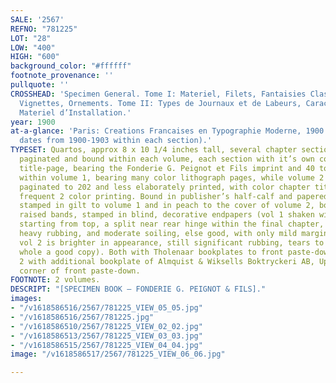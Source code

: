 ```yaml
---
SALE: '2567'
REFNO: "781225"
LOT: "28"
LOW: "400"
HIGH: "600"
background_color: "#ffffff"
footnote_provenance: ''
pullquote: ''
CROSSHEAD: 'Specimen General. Tome I: Materiel, Filets, Fantaisies Classiques et Modernes,
  Vignettes, Ornements. Tome II: Types de Journaux et de Labeurs, Caracteres d’Editions.
  Materiel d’Installation.'
year: 1900
at-a-glance: 'Paris: Creations Francaises en Typographie Moderne, 1900 (but varied
  dates from 1900-1903 within each section).'
TYPESET: Quartos, approx 8 x 10 1/4 inches tall, several chapter sections separately
  paginated and bound within each volume, each section with it’s own color lithograph
  title-page, bearing the Fonderie G. Peignot et Fils imprint and 40 to 70pp each
  within volume 1, bearing many color lithograph pages, while volume 2 is traditionally
  paginated to 202 and less elaborately printed, with color chapter title-pages and
  frequent 2 color printing. Bound in publisher’s half-calf and papered boards decoratively
  stamped in gilt to volume 1 and in peach to the cover of volume 2, both spines with
  raised bands, stamped in blind, decorative endpapers (vol 1 shaken with front joint
  starting from top, a split near rear hinge within the final chapter, also bears
  heavy rubbing, and moderate soiling, else good, with only mild marginal toning within;
  vol 2 is brighter in appearance, still significant rubbing, tears to surface, on
  whole a good copy). Both with Tholenaar bookplates to front paste-downs, volume
  2 with additional bookplate of Almquist & Wiksells Boktryckeri AB, Uppsala at upper
  corner of front paste-down.
FOOTNOTE: 2 volumes.
DESCRIPT: "[SPECIMEN BOOK — FONDERIE G. PEIGNOT & FILS]."
images:
- "/v1618586516/2567/781225_VIEW_05_05.jpg"
- "/v1618586516/2567/781225.jpg"
- "/v1618586510/2567/781225_VIEW_02_02.jpg"
- "/v1618586513/2567/781225_VIEW_03_03.jpg"
- "/v1618586515/2567/781225_VIEW_04_04.jpg"
image: "/v1618586517/2567/781225_VIEW_06_06.jpg"

---
```


